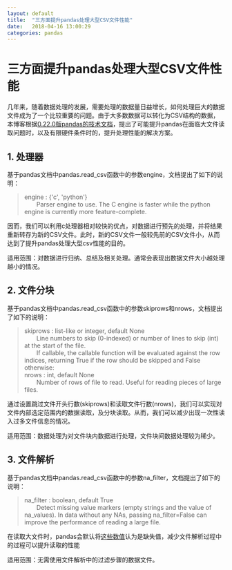 ```yaml
---
layout: default
title:  "三方面提升pandas处理大型CSV文件性能"
date:   2018-04-16 13:00:29
categories: pandas
---
```


# 三方面提升pandas处理大型CSV文件性能

几年来，随着数据处理的发展，需要处理的数据量日益增长，如何处理巨大的数据文件成为了一个比较重要的问题。由于大多数数据可以转化为CSV结构的数据，本博客根据[0.22.0版pandas的技术文档](http://pandas.pydata.org/pandas-docs/version/0.22/)，提出了可能提升pandas在面临大文件读取问题时，以及有限硬件条件时的，提升处理性能的解决方案。

## 1. 处理器

基于pandas文档中pandas.read_csv函数中的参数engine，文档提出了如下的说明：

> engine : {'c', 'python'}  
> &emsp;&emsp;Parser engine to use. The C engine is faster while the python engine is currently more feature-complete.

因而，我们可以利用c处理器相对较快的优点，对数据进行预先的处理，并将结果重新转存为新的CSV文件。此时，新的CSV文件一般较先前的CSV文件小，从而达到了提升pandas处理大型csv性能的目的。

适用范围：对数据进行归纳、总结及相关处理。通常会表现出数据文件大小越处理越小的情况。

## 2. 文件分块

基于pandas文档中pandas.read_csv函数中的参数skiprows和nrows，文档提出了如下的说明：

> skiprows : list-like or integer, default None  
> &emsp;&emsp;Line numbers to skip (0-indexed) or number of lines to skip (int) at the start of the file.  
> &emsp;&emsp;If callable, the callable function will be evaluated against the row indices, returning True if the row should be skipped and False otherwise:  
> nrows : int, default None  
> &emsp;&emsp;Number of rows of file to read. Useful for reading pieces of large files.

通过设置跳过文件开头行数\(skiprows\)和读取文件行数\(nrows\)，我们可以实现对文件内部选定范围内的数据读取，及分块读取。从而，我们可以减少出现一次性读入过多文件信息的情况。

适用范围：数据处理为对文件块内数据进行处理，文件块间数据处理较为稀少。

## 3. 文件解析

基于pandas文档中pandas.read_csv函数中的参数na_filter，文档提出了如下的说明：

> na_filter : boolean, default True  
> &emsp;&emsp;Detect missing value markers (empty strings and the value of na_values). In data without any NAs, passing na_filter=False can improve the performance of reading a large file.

在读取大文件时，pandas会默认将[这些数值](http://pandas.pydata.org/pandas-docs/version/0.22/io.html#io-navaluesconst)认为是缺失值，减少文件解析过程中的过程可以提升读取的性能

适用范围：无需使用文件解析中的过滤步骤的数据文件。
